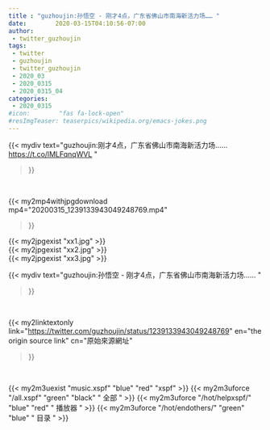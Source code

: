 ```yaml
---
title : "guzhoujin:孙悟空 - 刚才4点，广东省佛山市南海新活力场…… "
date:        2020-03-15T04:10:56-07:00
author:
 - twitter_guzhoujin
tags:
 - twitter
 - guzhoujin
 - twitter_guzhoujin
 - 2020_03
 - 2020_0315
 - 2020_0315_04
categories:
 - 2020_0315
#icon:        "fas fa-lock-open"
#resImgTeaser: teaserpics/wikipedia.org/emacs-jokes.png
---
```


{{< mydiv text="guzhoujin:刚才4点，广东省佛山市南海新活力场…… https://t.co/lMLFqnqWVL "
>}}
<br>


{{< my2mp4withjpgdownload mp4="20200315_1239133943049248769.mp4"
>}}

{{< my2jpgexist "xx1.jpg" >}}<br>
{{< my2jpgexist "xx2.jpg" >}}<br>
{{< my2jpgexist "xx3.jpg" >}}<br>



{{< mydiv text="guzhoujin:孙悟空 - 刚才4点，广东省佛山市南海新活力场…… "
>}}
<br>

{{< my2linktextonly link="https://twitter.com/guzhoujin/status/1239133943049248769"
en="the origin source link" cn="原始來源網址"
>}}


<br>

{{< my2m3uexist "music.xspf"        "blue"   "red"    "xspf" >}} {{< my2m3uforce "/all.xspf"         "green"  "black"  " 全部 " >}} {{< my2m3uforce "/hot/helpxspf/"    "blue"   "red"    " 播放器 " >}} {{< my2m3uforce "/hot/endothers/"   "green"  "blue"   " 目录 " >}} 
